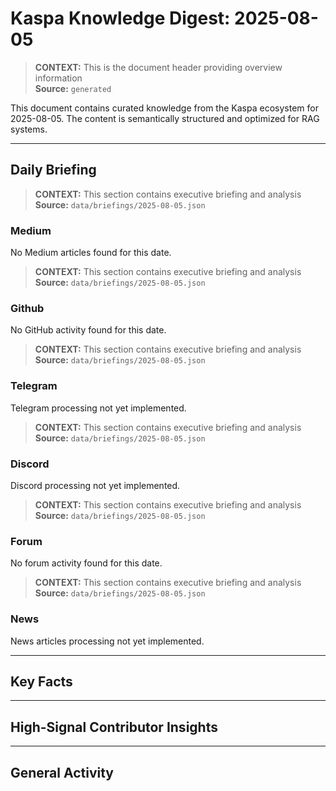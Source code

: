 # Kaspa Knowledge Digest: 2025-08-05

> **CONTEXT:** This is the document header providing overview information  
> **Source:** `generated`

This document contains curated knowledge from the Kaspa ecosystem
for 2025-08-05. The content is semantically structured and optimized
for RAG systems.

---

## Daily Briefing

> **CONTEXT:** This section contains executive briefing and analysis  
> **Source:** `data/briefings/2025-08-05.json`

### Medium

No Medium articles found for this date.

> **CONTEXT:** This section contains executive briefing and analysis  
> **Source:** `data/briefings/2025-08-05.json`

### Github

No GitHub activity found for this date.

> **CONTEXT:** This section contains executive briefing and analysis  
> **Source:** `data/briefings/2025-08-05.json`

### Telegram

Telegram processing not yet implemented.

> **CONTEXT:** This section contains executive briefing and analysis  
> **Source:** `data/briefings/2025-08-05.json`

### Discord

Discord processing not yet implemented.

> **CONTEXT:** This section contains executive briefing and analysis  
> **Source:** `data/briefings/2025-08-05.json`

### Forum

No forum activity found for this date.

> **CONTEXT:** This section contains executive briefing and analysis  
> **Source:** `data/briefings/2025-08-05.json`

### News

News articles processing not yet implemented.

---

## Key Facts



---

## High-Signal Contributor Insights



---

## General Activity

